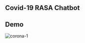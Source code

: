 ## Covid-19 RASA Chatbot

## Demo
![corona-1](https://user-images.githubusercontent.com/60667917/95548547-f4f82100-0a22-11eb-95f6-95785999bd37.jpg)

